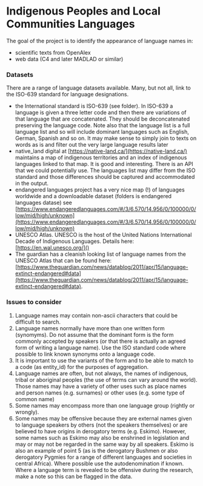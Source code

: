 
# Indigenous Peoples and Local Communities Languages

<!-- badges: start -->
<!-- badges: end -->

The goal of the project is to identify the appearance of language names in:

- scientific texts from OpenAlex
- web data (C4 and later MADLAD or similar)

### Datasets

There are a range of language datasets available. Many, but not all, link to the ISO-639 standard for language designations.

- the International standard is ISO-639 (see folder). In ISO-639 a language is given a three letter code and then there are variations of that language that are concatenated. They should be deconcatenated preserving the language code. Note also that the language list is a full language list and so will include dominant languages such as English, German, Spanish and so on. It may make sense to simply join to texts on words as is and filter out the very large language results later
- native_land digital at [https://native-land.ca/](https://native-land.ca/) maintains a map of indigenous territories and an index of indigenous languages linked to that map. It is good and interesting. There is an API that we could potentially use. The languages list may differ from the ISO standard and those differences should be captured and accommodated in the output.
- endangered languages project has a very nice map (!) of languages worldwide and a downloadable dataset (folders is endangered languages datase) see [https://www.endangeredlanguages.com/#/3/6.570/14.956/0/100000/0/low/mid/high/unknown](https://www.endangeredlanguages.com/#/3/6.570/14.956/0/100000/0/low/mid/high/unknown)
- UNESCO Atlas. UNESCO is the host of the United Nations International Decade of Indigenous Languages. Details here: [https://en.wal.unesco.org/]() 
- The guardian has a cleanish looking list of language names from the UNESCO Atlas that can be found here: [https://www.theguardian.com/news/datablog/2011/apr/15/language-extinct-endangered#data](https://www.theguardian.com/news/datablog/2011/apr/15/language-extinct-endangered#data).

### Issues to consider

1. Language names may contain non-ascii characters that could be difficult to search.
2. Language names normally have more than one written form (synomyms). Do not assume that the dominant form is the form commonly accepted by speakers (or that there is actually an agreed form of writing a language name). Use the ISO standard code where possible to link known synonyms onto a language code.
3. It is important to use the variants of the form and to be able to match to a code (as entity_id) for the purposes of aggregation.
4. Language names are often, but not always, the names of indigenous, tribal or aboriginal peoples (the use of terms can vary around the world). Those names may have a variety of other uses such as place names and person names (e.g. surnames) or other uses (e.g. some type of common name)
5. Some names may encompass more than one language group (rightly or wrongly). 
6. Some names may be offensive because they are external names given to language speakers by others (not the speakers themselves) or are believed to have origins in derogatory terms (e.g. Eskimo). However, some names such as Eskimo may also be enshrined in legislation and may or may not be regarded in the same way by all speakers. Eskimo is also an example of point 5 (as is the derogatory Bushmen or also derogatory Pygmies for a range of different languages and societies in central Africa). Where possible use the autodenomination if known. Where a language term is revealed to be offensive during the research, make a note so this can be flagged in the data. 

